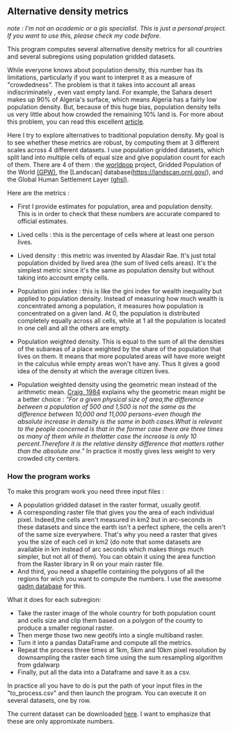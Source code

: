 ## Alternative density metrics

*note : I'm not an academic or a gis specialist. This is just a personal project. If you want to use this, please check my code before.*

This program computes several alternative density metrics for all countries and several subregions using population gridded datasets.

While everyone knows about population density, this number has its limitations, particularly if you want to interpret it as a measure of "crowdedness". The problem is that it takes into account all areas indiscriminately , even vast empty land. For example, the Sahara desert makes up 90% of Algeria's surface, which means Algeria has a fairly low population density. But, because of this huge bias, population density tells us very little about how crowded the remaining 10% land is. 
For more about this problem, you can read this excellent [article](https://theconversation.com/think-your-country-is-crowded-these-maps-reveal-the-truth-about-population-density-across-europe-90345).

Here I try to explore alternatives to traditional population density. My goal is to see whether these metrics are robust, by computing them at 3 different scales across 4 different datasets. I use population gridded datasets, which split land into multiple cells of equal size and give population count for each of them. There are 4 of them : the [worldpop](https://www.worldpop.org) project, Gridded Population of the World [(GPW)](https://sedac.ciesin.columbia.edu/data/collection/gpw-v4), the [Landscan] database(https://landscan.ornl.gov/), and the Global Human Settlement Layer [(ghsl)](https://ghsl.jrc.ec.europa.eu/).

Here are the metrics :
- First I provide estimates for population, area and population density. This is in order to check that these numbers are accurate compared to official estimates.
- Lived cells : this is the percentage of cells where at least one person lives.
- Lived density : this metric was invented by Alasdair Rae. It's just total population divided by lived area (the sum of lived cells areas). It's the simplest metric since it's the same as population density but without taking into account empty cells.

- Population gini index : this is like the gini index for wealth inequality but applied to population density. Instead of measuring how much wealth is concentrated among a population, it measures how population is concentrated on a given land. At 0, the population is distributed completely equally across all cells, while at 1 all the population is located in one cell and all the others are empty.

- Population weighted density. This is equal to the sum of all the densities of the subareas of a place weighted by the share of the population that lives on them. It means that more populated areas will have more weight in the calculus while empty areas won't have any. Thus it gives a good idea of the density at which the average citizen lives.

- Population weighted density using the geometric mean instead of the arithmetic mean.  [Craig, 1984](https://www.jstor.org/stable/2061168?seq=1) explains why the geometric mean might be a better choice : *"For a given physical size  of area,the difference between a population of 500 and 1,500 is not the same as the difference between 10,000 and 11,000 persons-even though the absolute increase in density is the same in both cases.What is relevant to the people concerned is that in the former case there are three times as many  of them while in thelatter case the increase is only 10 percent.Therefore it is the relative density difference that matters rather than the absolute one."* In practice it mostly gives less weight to very crowded city centers.

### How the program works

To make this program work you need three input files : 
- A population gridded dataset in the raster format, usually geotif.
- A corresponding raster file that gives you the area of each individual pixel. Indeed,the cells aren't measured in km2 but in arc-seconds in these datasets and since the earth isn't a perfect sphere, the cells aren't of the same size everywhere. That's why you need a raster that gives you the size of each cell in km2 (do note that some datasets are available in km instead of arc seconds which makes things much simpler, but not all of them). You can obtain it using the area function from the Raster library in R on your main raster file.
- And third, you need a shapefile containing the polygons of all the regions for wich you want to compute the numbers. I use the awesome [gadm database](https://gadm.org/) for this.

What it does for each subregion: 
- Take the raster image of the whole country for both population count and cells size and clip them based on a polygon of the county to produce a smaller regional raster.
- Then merge those two new geotifs into a single multiband raster.
- Turn it into a pandas DataFrame and compute all the metrics.
- Repeat the process three times at 1km, 5km and 10km pixel resolution by downsampling the raster each time using the sum resampling algorithm from gdalwarp
- Finally, put all the data into a Dataframe and save it as a csv.

In practice all you have to do is put the path of your input files in the "to_process.csv" and then launch the program. You can execute it on several datasets, one by row.


The current dataset can be downloaded [here](https://drive.google.com/file/d/1vgFtk9XqVHYdP4CRt-pU7ZJWnXFZhw7W/view?usp=sharing). I want to emphasize that these are only appromixate numbers.




